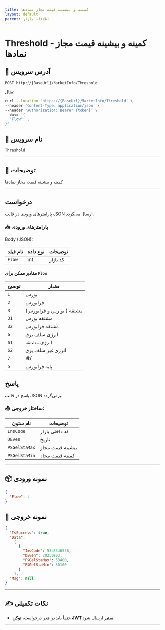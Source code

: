 ```yaml
---
title: کمینه و بیشنیه قیمت مجاز نمادها
layout: default
parent: اطلاعات بازار
---
```


# Threshold - کمینه و بیشینه قیمت مجاز نمادها

## 📌 آدرس سرویس

```http
POST http://{BaseUrl}/MarketInfo/Threshold
```

مثال:

```bash
curl --location 'https://{BaseUrl}/MarketInfo/Threshold' \
--header 'Content-Type: application/json' \
--header 'Authorization: Bearer {token}' \
--data '{
  "Flow": 1
}'
```  

## 🧾 نام سرویس

`Threshold`

---

## 🎯 توضیحات

 کمینه و بیشینه قیمت مجاز نمادها

---

## درخواست

پارامترهای ورودی در قالب JSON ارسال می‌گردد.

### 📥 پارامترهای ورودی

Body (JSON):

| نام فیلد  | نوع داده  | توضیحات |
|------------|-------|-------|
| `Flow`    | int | کد بازار |

#### مقادیر ممکن برای `Flow`

| توضیح | مقدار |
|-------|-------|
| `1`  | بورس |
| `2`  | فرابورس |
| `3` |  مشتقه ( بو رس و فرابورس) |
| `31` |  مشتقه بورس |
| `32` |  مشتقه فرابورس |
| `6` |  انرژی سلف برق |
| `61` |  انرژی مشتقه |
| `62` |  انرژی غیر سلف برق |
| `7` | کالا |
| `5` | پایه فرابورس |

## پاسخ

پاسخ در قالب JSON برمی‌گردد.

### 📤 ساختار خروجی:

| نام ستون | توضیحات |
|---|---|
| `InsCode` | کد داخلی بازار |
| `DEven` | تاریخ |
| `PSGelStaMax` | بیشینه قیمت مجاز |
| `PSGelStaMin` | کمینه قیمت مجاز  |

---

## 📦 نمونه ورودی 

```json
{
  "Flow": 1
}
```

## 📄 نمونه خروجی

```json
{
  "IsSuccess": true,
  "Data":
    [
      {
        "InsCode": 5345346536,
        "DEven": 20250903,
        "PSGelStaMax": 53400,
        "PSGelStaMin": 50100
      }
    ],
  "Msg": null
}
```

---

## ✍️ نکات تکمیلی
- حتماً باید در هدر درخواست، **توکن JWT معتبر** ارسال شود.

---

